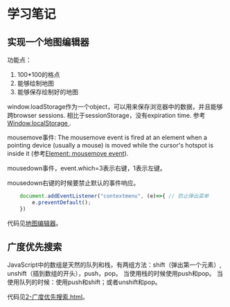 # 学习笔记

## 实现一个地图编辑器
功能点：
1. 100*100的格点
2. 能够绘制地图
3. 能够保存绘制好的地图

window.loadStorage作为一个object，可以用来保存浏览器中的数据，并且能够跨browser sessions. 
相比于sessionStorage，没有expiration time. 参考[Window.localStorage
](https://developer.mozilla.org/en-US/docs/Web/API/Window/localStorage).

mousemove事件: The mousemove event is fired at an element when a pointing device (usually a mouse) is moved while the cursor's hotspot is inside it (参考[Element: mousemove event](https://developer.mozilla.org/en-US/docs/Web/API/Element/mousemove_event)).

mousedown事件，event.which=3表示右键，1表示左键。

mousedown右键的时候要禁止默认的事件响应。
```javascript
    document.addEventListener("contextmenu", (e)=>{ // 防止弹出菜单
        e.preventDefault();
    })
```

代码见[地图编辑器](1-地图编辑器.html)。

## 广度优先搜索
JavaScript中的数组是天然的队列和栈，有两组方法：shift（弹出第一个元素）, unshift（插到数组的开头），push，pop。
当使用栈的时候使用push和pop。
当使用队列的时候：使用push和shift；或者unshift和pop。

代码见[2-广度优先搜索.html](2-广度优先搜索.html)。